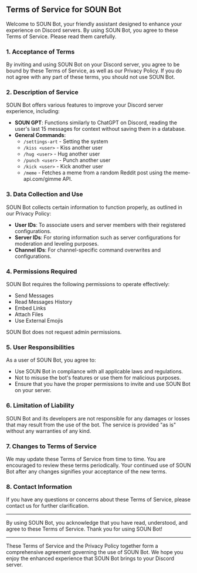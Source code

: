## Terms of Service for SOUN Bot

Welcome to SOUN Bot, your friendly assistant designed to enhance your experience on Discord servers. By using SOUN Bot, you agree to these Terms of Service. Please read them carefully.

### 1. Acceptance of Terms

By inviting and using SOUN Bot on your Discord server, you agree to be bound by these Terms of Service, as well as our Privacy Policy. If you do not agree with any part of these terms, you should not use SOUN Bot.

### 2. Description of Service

SOUN Bot offers various features to improve your Discord server experience, including:

- **SOUN GPT**: Functions similarly to ChatGPT on Discord, reading the user's last 15 messages for context without saving them in a database.
- **General Commands**: 
  - `/settings-art` - Setting the system
  - `/kiss <user>` - Kiss another user
  - `/hug <user>` - Hug another user
  - `/punch <user>` - Punch another user
  - `/kick <user>` - Kick another user
  - `/meme` - Fetches a meme from a random Reddit post using the meme-api.com/gimme API.

### 3. Data Collection and Use

SOUN Bot collects certain information to function properly, as outlined in our Privacy Policy:

- **User IDs**: To associate users and server members with their registered configurations.
- **Server IDs**: For storing information such as server configurations for moderation and leveling purposes.
- **Channel IDs**: For channel-specific command overwrites and configurations.

### 4. Permissions Required

SOUN Bot requires the following permissions to operate effectively:

- Send Messages
- Read Messages History
- Embed Links
- Attach Files
- Use External Emojis

SOUN Bot does not request admin permissions.

### 5. User Responsibilities

As a user of SOUN Bot, you agree to:

- Use SOUN Bot in compliance with all applicable laws and regulations.
- Not to misuse the bot's features or use them for malicious purposes.
- Ensure that you have the proper permissions to invite and use SOUN Bot on your server.

### 6. Limitation of Liability

SOUN Bot and its developers are not responsible for any damages or losses that may result from the use of the bot. The service is provided "as is" without any warranties of any kind.

### 7. Changes to Terms of Service

We may update these Terms of Service from time to time. You are encouraged to review these terms periodically. Your continued use of SOUN Bot after any changes signifies your acceptance of the new terms.

### 8. Contact Information

If you have any questions or concerns about these Terms of Service, please contact us for further clarification.

---

By using SOUN Bot, you acknowledge that you have read, understood, and agree to these Terms of Service. Thank you for using SOUN Bot!

---

These Terms of Service and the Privacy Policy together form a comprehensive agreement governing the use of SOUN Bot. We hope you enjoy the enhanced experience that SOUN Bot brings to your Discord server.
